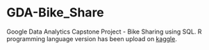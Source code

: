 # GDA-Bike_Share

Google Data Analytics Capstone Project - Bike Sharing using SQL. R programming language version has been upload on [kaggle](https://www.kaggle.com/code/triwidjaya/google-data-analytics-bike-sharing).
